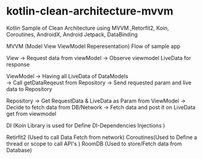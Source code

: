 # kotlin-clean-architecture-mvvm
Kotlin Sample of Clean Architecture using
MVVM ,Retorfit2, Koin, Coroutines, AndroidX, Android Jetpack, DataBinding 


MVVM (Model View ViewModel Reperesentation) Flow of sample app 

View ->  Request data from viewModel
     ->  Observe viewmodel LiveData for response  

ViewModel  -> Having all LiveData of DataModels   
           -> Call getDataReqeust from Repository 
           -> Send requested param and live data to Repository  

Repository  -> Get RequestData & LiveData as Param from ViewModel 
            -> Decide to fetch data from DB/Network 
            -> Fetch data and post it on LiveData get from viewmodel
            
            
DI (Koin Library is used for Define DI-Dependencies Injections ) 

Retirfit2 (Used to call Data Fetch  from network)
Coroutines(Used to Define a thread or scope to call API's )
RoomDB (Used to store/Fetch data from Database)



